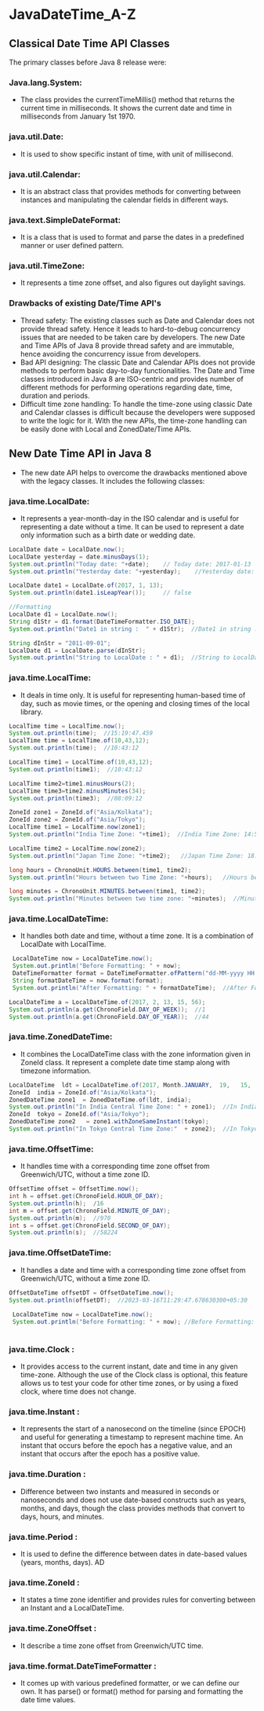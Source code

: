 # JavaDateTime_A-Z

## Classical Date Time API Classes

The primary classes before Java 8 release were:

### Java.lang.System:
- The class provides the currentTimeMillis() method that returns the current time in milliseconds. It shows the current date and time in milliseconds from January 1st 1970.

### java.util.Date: 
- It is used to show specific instant of time, with unit of millisecond.

### java.util.Calendar:
- It is an abstract class that provides methods for converting between instances and manipulating the calendar fields in different ways.

### java.text.SimpleDateFormat:
- It is a class that is used to format and parse the dates in a predefined manner or user defined pattern.

### java.util.TimeZone: 
- It represents a time zone offset, and also figures out daylight savings.

### Drawbacks of existing Date/Time API's
- Thread safety: The existing classes such as Date and Calendar does not provide thread safety. Hence it leads to hard-to-debug concurrency issues that are needed to be taken care by developers. The new Date and Time APIs of Java 8 provide thread safety and are immutable, hence avoiding the concurrency issue from developers.
- Bad API designing: The classic Date and Calendar APIs does not provide methods to perform basic day-to-day functionalities. The Date and Time classes introduced in Java 8 are ISO-centric and provides number of different methods for performing operations regarding date, time, duration and periods.
- Difficult time zone handling: To handle the time-zone using classic Date and Calendar classes is difficult because the developers were supposed to write the logic for it. With the new APIs, the time-zone handling can be easily done with Local and ZonedDate/Time APIs.

## New Date Time API in Java 8
- The new date API helps to overcome the drawbacks mentioned above with the legacy classes. It includes the following classes:

### java.time.LocalDate: 
- It represents a year-month-day in the ISO calendar and is useful for representing a date without a time. It can be used to represent a date only information such as a birth date or wedding date.
```java
LocalDate date = LocalDate.now();    
LocalDate yesterday = date.minusDays(1); 
System.out.println("Today date: "+date);    // Today date: 2017-01-13
System.out.println("Yesterday date: "+yesterday);    //Yesterday date: 2017-01-12

LocalDate date1 = LocalDate.of(2017, 1, 13);    
System.out.println(date1.isLeapYear());     // false

//Formatting
LocalDate d1 = LocalDate.now();  
String d1Str = d1.format(DateTimeFormatter.ISO_DATE);  
System.out.println("Date1 in string :  " + d1Str);  //Date1 in string :  2021-09-13

String dInStr = "2011-09-01";  
LocalDate d1 = LocalDate.parse(dInStr);  
System.out.println("String to LocalDate : " + d1);  //String to LocalDate : 2011-09-01

```
### java.time.LocalTime: 
- It deals in time only. It is useful for representing human-based time of day, such as movie times, or the opening and closing times of the local library.
```java
LocalTime time = LocalTime.now();  
System.out.println(time);  //15:19:47.459
LocalTime time = LocalTime.of(10,43,12);  
System.out.println(time);  //10:43:12

LocalTime time1 = LocalTime.of(10,43,12);  
System.out.println(time1);  //10:43:12

LocalTime time2=time1.minusHours(2);  
LocalTime time3=time2.minusMinutes(34);  
System.out.println(time3);  //08:09:12

ZoneId zone1 = ZoneId.of("Asia/Kolkata");  
ZoneId zone2 = ZoneId.of("Asia/Tokyo");  
LocalTime time1 = LocalTime.now(zone1);  
System.out.println("India Time Zone: "+time1);  //India Time Zone: 14:56:43.087

LocalTime time2 = LocalTime.now(zone2);  
System.out.println("Japan Time Zone: "+time2);   //Japan Time Zone: 18:26:43.103

long hours = ChronoUnit.HOURS.between(time1, time2);  
System.out.println("Hours between two Time Zone: "+hours);   //Hours between two Time Zone: 3

long minutes = ChronoUnit.MINUTES.between(time1, time2);  
System.out.println("Minutes between two time zone: "+minutes);  //Minutes between two time zone: 210


```
### java.time.LocalDateTime: 
- It handles both date and time, without a time zone. It is a combination of LocalDate with LocalTime.
```java
 LocalDateTime now = LocalDateTime.now();  
 System.out.println("Before Formatting: " + now);  
 DateTimeFormatter format = DateTimeFormatter.ofPattern("dd-MM-yyyy HH:mm:ss");  //Before Formatting: 2017-01-13T17:09:
 String formatDateTime = now.format(format);  
 System.out.println("After Formatting: " + formatDateTime);  //After Formatting: 13-01-2017 17:09:42

LocalDateTime a = LocalDateTime.of(2017, 2, 13, 15, 56);    
System.out.println(a.get(ChronoField.DAY_OF_WEEK));  //1
System.out.println(a.get(ChronoField.DAY_OF_YEAR));  //44

```
### java.time.ZonedDateTime: 
- It combines the LocalDateTime class with the zone information given in ZoneId class. It represent a complete date time stamp along with timezone information.
```java
LocalDateTime  ldt = LocalDateTime.of(2017, Month.JANUARY,  19,   15,   26);  
ZoneId  india = ZoneId.of("Asia/Kolkata");   
ZonedDateTime zone1  = ZonedDateTime.of(ldt, india);   
System.out.println("In India Central Time Zone: " + zone1);  //In India Central Time Zone: 2017-01-19T15:26+05:30[Asia/Kolka
ZoneId  tokyo = ZoneId.of("Asia/Tokyo");   
ZonedDateTime zone2   = zone1.withZoneSameInstant(tokyo);   
System.out.println("In Tokyo Central Time Zone:"  + zone2);  //In Tokyo Central Time Zone:2017-01-19T18:56+09:00[Asia/Tokyo]

```
### java.time.OffsetTime: 
- It handles time with a corresponding time zone offset from Greenwich/UTC, without a time zone ID.
```java
OffsetTime offset = OffsetTime.now();  
int h = offset.get(ChronoField.HOUR_OF_DAY);  
System.out.println(h);  /16
int m = offset.get(ChronoField.MINUTE_OF_DAY);  
System.out.println(m);  //970
int s = offset.get(ChronoField.SECOND_OF_DAY);  
System.out.println(s);  //58224
```

### java.time.OffsetDateTime: 
- It handles a date and time with a corresponding time zone offset from Greenwich/UTC, without a time zone ID.
```java
OffsetDateTime offsetDT = OffsetDateTime.now();  
System.out.println(offsetDT);  //2023-03-16T11:29:47.678630300+05:30
  
 LocalDateTime now = LocalDateTime.now();  
 System.out.println("Before Formatting: " + now); //Before Formatting: 2023-03-16T11:29:47.679628900
 
```
### java.time.Clock : 
- It provides access to the current instant, date and time in any given time-zone. Although the use of the Clock class is optional, this feature allows us to test your code for other time zones, or by using a fixed clock, where time does not change.

### java.time.Instant : 
- It represents the start of a nanosecond on the timeline (since EPOCH) and useful for generating a timestamp to represent machine time. An instant that occurs before the epoch has a negative value, and an instant that occurs after the epoch has a positive value.

### java.time.Duration : 
- Difference between two instants and measured in seconds or nanoseconds and does not use date-based constructs such as years, months, and days, though the class provides methods that convert to days, hours, and minutes.

### java.time.Period : 
- It is used to define the difference between dates in date-based values (years, months, days).
AD

### java.time.ZoneId : 
- It states a time zone identifier and provides rules for converting between an Instant and a LocalDateTime.

### java.time.ZoneOffset : 
- It describe a time zone offset from Greenwich/UTC time.

### java.time.format.DateTimeFormatter : 
- It comes up with various predefined formatter, or we can define our own. It has parse() or format() method for parsing and formatting the date time values.
